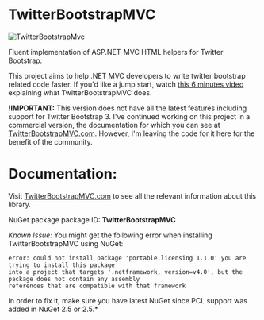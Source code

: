 TwitterBootstrapMVC
===================

![TwitterBootstrapMvc](https://github.com/DmitryEfimenko/TwitterBootstrapMvc/blob/master/TwitterBootstrapMVC/TwitterBootstrapMVC.png?raw=true)

Fluent implementation of ASP.NET-MVC HTML helpers for Twitter Bootstrap.

This project aims to help .NET MVC developers to write twitter bootstrap related code faster. If you'd like a jump start, watch [this 6 minutes video](http://www.youtube.com/watch?v=6LpWMl5D2i4) explaining what TwitterBootstrapMVC does.

**!IMPORTANT:** This version does not have all the latest features including support for Twitter Bootstrap 3. I've continued working on this project in a commercial version, the documentation for which you can see at [TwitterBootstrapMVC.com](https://www.twitterbootstrapmvc.com).
However, I'm leaving the code for it here for the benefit of the community.

# Documentation:
Visit [TwitterBootstrapMVC.com](https://www.twitterbootstrapmvc.com) to see all the relevant information about this library.

NuGet package
package ID: **TwitterBootstrapMVC**


*Known Issue:*
You might get the following error when installing TwitterBootstrapMVC using NuGet:
```
error: could not install package 'portable.licensing 1.1.0' you are trying to install this package
into a project that targets '.netframework, version=v4.0', but the package does not contain any assembly
references that are compatible with that framework
```
In order to fix it, make sure you have latest NuGet since PCL support was added in NuGet 2.5 or 2.5.* 
